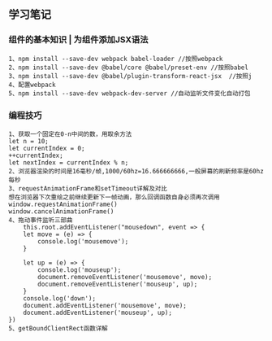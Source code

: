 ## 学习笔记

### 组件的基本知识 | 为组件添加JSX语法

    1、npm install --save-dev webpack babel-loader //按照webpack
    2、npm install --save-dev @babel/core @babel/preset-env //按照babel
    3、npm install --save-dev @babel/plugin-transform-react-jsx  //按照j
    4、配置webpack
    5、npm install --save-dev webpack-dev-server //自动监听文件变化自动打包

### 编程技巧
    1、获取一个固定在0-n中间的数，用取余方法
    let n = 10;
    let currentIndex = 0;
    ++currentIndex;
    let nextIndex = currentIndex % n;
    2、浏览器渲染的时间是16毫秒/帧,1000/60hz=16.666666666,一般屏幕的刷新频率是60hz每秒
    3、requestAnimationFrame和setTimeout详解及对比
    想在浏览器下次重绘之前继续更新下一帧动画，那么回调函数自身必须再次调用window.requestAnimationFrame()
    window.cancelAnimationFrame()
    4、拖动事件监听三部曲
        this.root.addEventListener("mousedown", event => {
        let move = (e) => {
            console.log('mousemove');
        }

        let up = (e) => {
            console.log('mouseup');
            document.removeEventListener('mousemove', move);
            document.removeEventListener('mouseup', up);
        }
        console.log('down');
        document.addEventListener('mousemove', move);
        document.addEventListener('mouseup', up);
    })
    5、getBoundClientRect函数详解

### 
